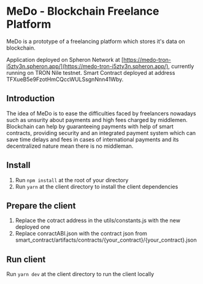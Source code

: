 # MeDo - Blockchain Freelance Platform
MeDo is a prototype of a freelancing platform which stores it's data on blockchain.

Application deployed on Spheron Network at [https://medo-tron-i5zty3n.spheron.app/](https://medo-tron-i5zty3n.spheron.app/), currently running on TRON Nile testnet.
Smart Contract deployed at address TFXueB5e9FzotHmCQccWULSsgnNnn41Wby.

## Introduction
The idea of MeDo is to ease the difficulties faced by freelancers nowadays such as unsurity about payments and high fees charged by middlemen. Blockchain can help by guaranteeing payments with help of smart contracts, providing security and an integrated payment system which can save time delays and fees in cases of international payments and its decentralized nature mean there is no middleman.

## Install
1. Run `npm install` at the root of your directory
2. Run `yarn` at the client directory to install the client dependencies

## Prepare the client
1. Replace the cotract address in the utils/constants.js with the new deployed one
2. Replace conractABI.json with the contract json from smart_contract/artifacts/contracts/{your_contract}/{your_contract}.json

## Run client
Run `yarn dev` at the client directory to run the client locally



